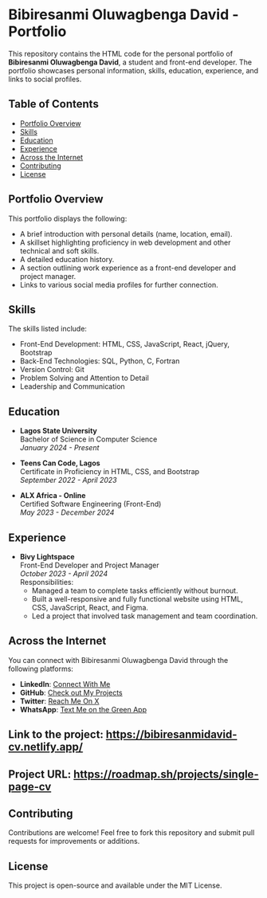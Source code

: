# Bibiresanmi Oluwagbenga David - Portfolio

This repository contains the HTML code for the personal portfolio of **Bibiresanmi Oluwagbenga David**, a student and front-end developer. The portfolio showcases personal information, skills, education, experience, and links to social profiles.

## Table of Contents
- [Portfolio Overview](#portfolio-overview)
- [Skills](#skills)
- [Education](#education)
- [Experience](#experience)
- [Across the Internet](#across-the-internet)
- [Contributing](#contributing)
- [License](#license)

## Portfolio Overview
This portfolio displays the following:
- A brief introduction with personal details (name, location, email).
- A skillset highlighting proficiency in web development and other technical and soft skills.
- A detailed education history.
- A section outlining work experience as a front-end developer and project manager.
- Links to various social media profiles for further connection.

## Skills
The skills listed include:
- Front-End Development: HTML, CSS, JavaScript, React, jQuery, Bootstrap
- Back-End Technologies: SQL, Python, C, Fortran
- Version Control: Git
- Problem Solving and Attention to Detail
- Leadership and Communication

## Education
- **Lagos State University**  
  Bachelor of Science in Computer Science  
  *January 2024 - Present*
  
- **Teens Can Code, Lagos**  
  Certificate in Proficiency in HTML, CSS, and Bootstrap  
  *September 2022 - April 2023*
  
- **ALX Africa - Online**  
  Certified Software Engineering (Front-End)  
  *May 2023 - December 2024*

## Experience
- **Bivy Lightspace**  
  Front-End Developer and Project Manager  
  *October 2023 - April 2024*  
  Responsibilities:
  - Managed a team to complete tasks efficiently without burnout.
  - Built a well-responsive and fully functional website using HTML, CSS, JavaScript, React, and Figma.
  - Led a project that involved task management and team coordination.

## Across the Internet
You can connect with Bibiresanmi Oluwagbenga David through the following platforms:
- **LinkedIn**: [Connect With Me](https://www.linkedin.com/in/david-bibiresanmi-b7a6a4249/)
- **GitHub**: [Check out My Projects](https://github.com/BIBIREDAVID)
- **Twitter**: [Reach Me On X](https://x.com/bibiresanmi_)
- **WhatsApp**: [Text Me on the Green App](https://wa.me/2347015791813)

## Link to the project: https://bibiresanmidavid-cv.netlify.app/
## Project URL: https://roadmap.sh/projects/single-page-cv

## Contributing
Contributions are welcome! Feel free to fork this repository and submit pull requests for improvements or additions.

## License
This project is open-source and available under the MIT License.

